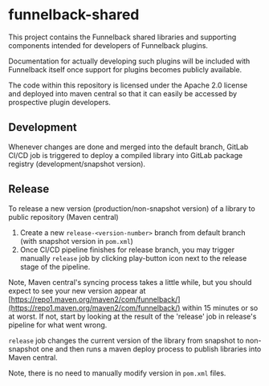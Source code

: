 # funnelback-shared

This project contains the Funnelback shared libraries and supporting components intended for developers of Funnelback plugins.

Documentation for actually developing such plugins will be included with Funnelback itself once support for plugins becomes
publicly available.

The code within this repository is licensed under the Apache 2.0 license and deployed into maven central so that it
can easily be accessed by prospective plugin developers.

## Development

Whenever changes are done and merged into the default branch, GitLab CI/CD job is triggered to deploy a compiled library into 
GitLab package registry (development/snapshot version).

## Release

To release a new version (production/non-snapshot version) of a library to public repository (Maven central)

1. Create a new `release-<version-number>` branch from default branch (with snapshot version in `pom.xml`)
2. Once CI/CD pipeline finishes for release branch, you may trigger manually `release` job by clicking play-button icon next to the release stage of the pipeline.

Note, Maven central's syncing process takes a little while, but you should expect to see your new version appear at 
[https://repo1.maven.org/maven2/com/funnelback/](https://repo1.maven.org/maven2/com/funnelback/) within 15 minutes or so at worst.
If not, start by looking at the result of the 'release' job in release's pipeline for what went wrong.

`release` job changes the current version of the library from snapshot to non-snapshot one and then runs a maven deploy process to publish libraries into Maven central.

Note, there is no need to manually modify version in `pom.xml` files.

